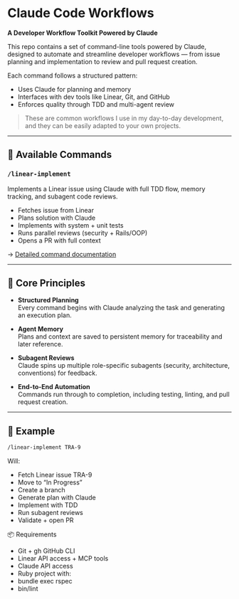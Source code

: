 # Claude Code Workflows

**A Developer Workflow Toolkit Powered by Claude**

This repo contains a set of command-line tools powered by Claude, designed to automate and streamline developer workflows — from issue planning and implementation to review and pull request creation.

Each command follows a structured pattern:
- Uses Claude for planning and memory
- Interfaces with dev tools like Linear, Git, and GitHub
- Enforces quality through TDD and multi-agent review

> These are common workflows I use in my day-to-day development, and they can be easily adapted to your own projects.

---

## 🔧 Available Commands

### `/linear-implement`

Implements a Linear issue using Claude with full TDD flow, memory tracking, and subagent code reviews.

- Fetches issue from Linear  
- Plans solution with Claude  
- Implements with system + unit tests  
- Runs parallel reviews (security + Rails/OOP)  
- Opens a PR with full context  

→ [Detailed command documentation](.claude/commands/linear-implement.md)

---

## 🧠 Core Principles

- **Structured Planning**  
  Every command begins with Claude analyzing the task and generating an execution plan.

- **Agent Memory**  
  Plans and context are saved to persistent memory for traceability and later reference.

- **Subagent Reviews**  
  Claude spins up multiple role-specific subagents (security, architecture, conventions) for feedback.

- **End-to-End Automation**  
  Commands run through to completion, including testing, linting, and pull request creation.

---

## 🚀 Example

```bash
/linear-implement TRA-9
```

Will:
* Fetch Linear issue TRA-9
* Move to “In Progress”
* Create a branch
* Generate plan with Claude
* Implement with TDD
* Run subagent reviews
* Validate + open PR

📦 Requirements
* Git + gh GitHub CLI
* Linear API access + MCP tools
* Claude API access
* Ruby project with:
* bundle exec rspec
* bin/lint
